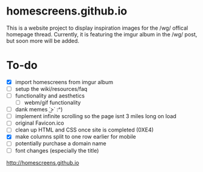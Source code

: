 # homescreens.github.io
This is a website project to display inspiration images for the /wg/ offical homepage thread.
Currently, it is featuring the imgur album in the /wg/ post, but soon more will be added.

# To-do
- [x] import homescreens from imgur album
- [ ] setup the wiki/resources/faq
- [ ] functionality and aesthetics
   - [ ] webm/gif functionality
- [ ] dank memes  ˙͜>˙ :^)
- [ ] implement infinite scrolling so the page isnt 3 miles long on load
- [ ] original Favicon.ico
- [ ] clean up HTML and CSS once site is completed (0XE4)
- [x] make columns split to one row earlier for mobile
- [ ] potentially purchase a domain name
- [ ] font changes (especially the title)

http://homescreens.github.io
